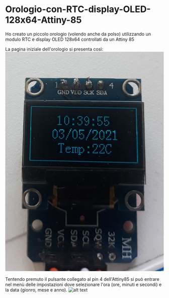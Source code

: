 # Orologio-con-RTC-display-OLED-128x64-Attiny-85
Ho creato un piccolo orologio (volendo anche da polso) utilizzando un modulo RTC e display OLED 128x64 controllati da un Attiny 85

La pagina iniziale dell'orologio si presenta così:
![alt text](https://github.com/Musy05/Orologio-con-RTC-display-OLED-128x64-Attiny-85/blob/main/Anteprima%20orologio.jpg)

Tentendo premuto il pulsante collegato al pin 4 dell'Attiny85 si può entrare nel menù delle impostazioni dove selezionare l'ora (ore, minuti e secondi) e la data (gionro, mese e anno).
![alt text]()

